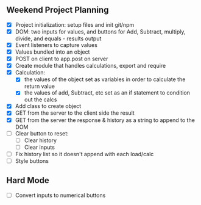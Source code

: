 ## Weekend Project Planning
- [x] Project initialization: setup files and init git/npm
- [x] DOM: two inputs for values, and buttons for Add, Subtract, multiply, divide, and equals - results output
- [x] Event listeners to capture values 
- [x] Values bundled into an object
- [x] POST on client to app.post on server
- [x] Create module that handles calculations, export and require
- [x] Calculation:
    - [x] the values of the object set as variables in order to calculate the return value
    - [x] the values of add, Subtract, etc set as an if statement to condition out the calcs
- [x] Add class to create object
- [x] GET from the server to the client side the result
- [x] GET from the server the response & history as a string to append to the DOM
- [ ] Clear button to reset:
    - [ ] Clear history
    - [ ] Clear inputs
- [ ] Fix history list so it doesn't append with each load/calc
- [ ] Style buttons

## Hard Mode
- [ ] Convert inputs to numerical buttons

